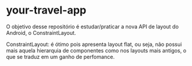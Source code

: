 # your-travel-app

O objetivo desse repositório é estudar/praticar a nova API de layout do Android, o ConstraintLayout.

ConstraintLayout: é ótimo pois apresenta layout flat, ou seja, não possui mais
aquela hierarquia de componentes como nos layouts mais antigos, o que se traduz
em um ganho de perfomance.

